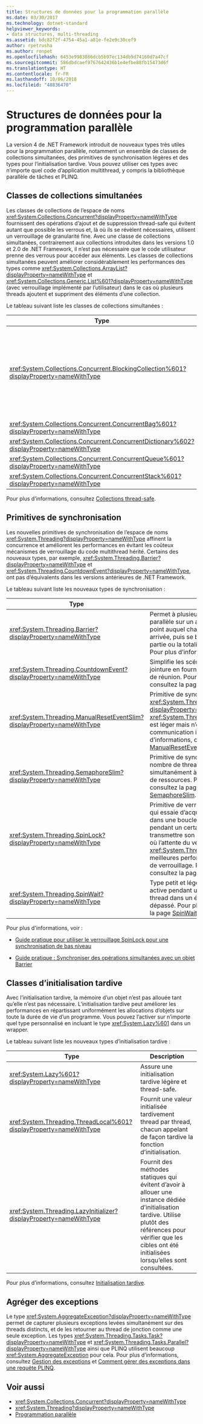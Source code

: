 ```yaml
---
title: Structures de données pour la programmation parallèle
ms.date: 03/30/2017
ms.technology: dotnet-standard
helpviewer_keywords:
- data structures, multi-threading
ms.assetid: bdc82f2f-4754-45a1-a81e-fe2e9c30cef9
author: rpetrusha
ms.author: ronpet
ms.openlocfilehash: 6453e9983086dcb5b97ec134db9d74160d7a47cf
ms.sourcegitcommit: 586dbdcaef9767642436b1e4efbe88fb15473d6f
ms.translationtype: HT
ms.contentlocale: fr-FR
ms.lasthandoff: 10/06/2018
ms.locfileid: "48836470"
---
```

# <a name="data-structures-for-parallel-programming"></a>Structures de données pour la programmation parallèle
La version 4 de .NET Framework introduit de nouveaux types très utiles pour la programmation parallèle, notamment un ensemble de classes de collections simultanées, des primitives de synchronisation légères et des types pour l’initialisation tardive. Vous pouvez utiliser ces types avec n’importe quel code d’application multithread, y compris la bibliothèque parallèle de tâches et PLINQ.  
  
## <a name="concurrent-collection-classes"></a>Classes de collections simultanées  
 Les classes de collections de l’espace de noms <xref:System.Collections.Concurrent?displayProperty=nameWithType> fournissent des opérations d’ajout et de suppression thread-safe qui évitent autant que possible les verrous et, là où ils se révèlent nécessaires, utilisent un verrouillage de granularité fine. Avec une classe de collections simultanées, contrairement aux collections introduites dans les versions 1.0 et 2.0 de .NET Framework, il n’est pas nécessaire que le code utilisateur prenne des verrous pour accéder aux éléments. Les classes de collections simultanées peuvent améliorer considérablement les performances des types comme <xref:System.Collections.ArrayList?displayProperty=nameWithType> et <xref:System.Collections.Generic.List%601?displayProperty=nameWithType> (avec verrouillage implémenté par l’utilisateur) dans le cas où plusieurs threads ajoutent et suppriment des éléments d’une collection.  
  
 Le tableau suivant liste les classes de collections simultanées :  
  
|Type|Description|  
|----------|-----------------|  
|<xref:System.Collections.Concurrent.BlockingCollection%601?displayProperty=nameWithType>|Fournit des fonctions bloquantes et englobantes pour les collections thread-safe qui implémentent <xref:System.Collections.Concurrent.IProducerConsumerCollection%601?displayProperty=nameWithType>. Les threads producteurs se bloquent si aucun emplacement n’est disponible ou que la collection est pleine. Les threads consommateurs se bloquent si la collection est vide. Ce type prend également en charge l’accès non bloquant par les producteurs et les consommateurs. <xref:System.Collections.Concurrent.BlockingCollection%601> peut être utilisé comme classe de base ou comme magasin de stockage pour assurer le blocage et la liaison des classes de collection qui prennent en charge <xref:System.Collections.Generic.IEnumerable%601>.|  
|<xref:System.Collections.Concurrent.ConcurrentBag%601?displayProperty=nameWithType>|Implémentation de conteneur thread-safe qui effectue des opérations Add et Get évolutives.|  
|<xref:System.Collections.Concurrent.ConcurrentDictionary%602?displayProperty=nameWithType>|Type dictionnaire simultané et évolutif.|  
|<xref:System.Collections.Concurrent.ConcurrentQueue%601?displayProperty=nameWithType>|File d’attente FIFO simultanée et évolutive.|  
|<xref:System.Collections.Concurrent.ConcurrentStack%601?displayProperty=nameWithType>|Pile LIFO simultanée et évolutive.|  
  
 Pour plus d’informations, consultez [Collections thread-safe](../../../docs/standard/collections/thread-safe/index.md).  
  
## <a name="synchronization-primitives"></a>Primitives de synchronisation  
 Les nouvelles primitives de synchronisation de l’espace de noms <xref:System.Threading?displayProperty=nameWithType> affinent la concurrence et améliorent les performances en évitant les coûteux mécanismes de verrouillage du code multithread hérité. Certains des nouveaux types, par exemple, <xref:System.Threading.Barrier?displayProperty=nameWithType> et <xref:System.Threading.CountdownEvent?displayProperty=nameWithType>, ont pas d’équivalents dans les versions antérieures de .NET Framework.  
  
 Le tableau suivant liste les nouveaux types de synchronisation :  
  
|Type|Description|  
|----------|-----------------|  
|<xref:System.Threading.Barrier?displayProperty=nameWithType>|Permet à plusieurs threads de fonctionner en parallèle sur un algorithme en fournissant un point auquel chaque tâche peut signaler son arrivée, puis se bloquer jusqu'à ce qu’une partie ou la totalité des tâches soient arrivées. Pour plus d’informations, voir [Cloisonnement](../../../docs/standard/threading/barrier.md).|  
|<xref:System.Threading.CountdownEvent?displayProperty=nameWithType>|Simplifie les scénarios de duplication et de jointure en fournissant un mécanisme facile de réunion. Pour plus d'informations, consultez la page [CountdownEvent](../../../docs/standard/threading/countdownevent.md).|  
|<xref:System.Threading.ManualResetEventSlim?displayProperty=nameWithType>|Primitive de synchronisation similaire à <xref:System.Threading.ManualResetEvent?displayProperty=nameWithType>. <xref:System.Threading.ManualResetEventSlim> est léger mais n’est utilisable que pour la communication intraprocessus. Pour plus d’informations, consultez la page [ManualResetEvent et ManualResetEventSlim](../../../docs/standard/threading/manualresetevent-and-manualreseteventslim.md).|  
|<xref:System.Threading.SemaphoreSlim?displayProperty=nameWithType>|Primitive de synchronisation qui limite le nombre de threads pouvant accéder simultanément à une ressource ou à un pool de ressources. Pour plus d’informations, consultez la page [Semaphore et SemaphoreSlim](../../../docs/standard/threading/semaphore-and-semaphoreslim.md).|  
|<xref:System.Threading.SpinLock?displayProperty=nameWithType>|Primitive de verrou mutex obligeant le thread qui essaie d’acquérir le verrou à attendre dans une boucle ou à rester en *attente active* pendant un certain temps avant de transmettre son quantum. Dans les scénarios où l’attente du verrou est censée être courte, <xref:System.Threading.SpinLock> offre de meilleures performances que les autres types de verrouillage. Pour plus d'informations, consultez la page [SpinLock](../../../docs/standard/threading/spinlock.md).|  
|<xref:System.Threading.SpinWait?displayProperty=nameWithType>|Type petit et léger qui restera en attente active pendant un certain temps et mettra le thread dans un état d’attente si le nombre est dépassé.  Pour plus d'informations, consultez la page [SpinWait](../../../docs/standard/threading/spinwait.md).|  
  
 Pour plus d'informations, voir :  
  
-   [Guide pratique pour utiliser le verrouillage SpinLock pour une synchronisation de bas niveau](../../../docs/standard/threading/how-to-use-spinlock-for-low-level-synchronization.md)  
  
-   [Guide pratique : Synchroniser des opérations simultanées avec un objet Barrier](../../../docs/standard/threading/how-to-synchronize-concurrent-operations-with-a-barrier.md)  
  
## <a name="lazy-initialization-classes"></a>Classes d’initialisation tardive  
 Avec l’initialisation tardive, la mémoire d’un objet n’est pas allouée tant qu’elle n’est pas nécessaire. L’initialisation tardive peut améliorer les performances en répartissant uniformément les allocations d’objets sur toute la durée de vie d’un programme. Vous pouvez l’activer sur n’importe quel type personnalisé en incluant le type <xref:System.Lazy%601> dans un wrapper.  
  
 Le tableau suivant liste les nouveaux types d’initialisation tardive :  
  
|Type|Description|  
|----------|-----------------|  
|<xref:System.Lazy%601?displayProperty=nameWithType>|Assure une initialisation tardive légère et thread-safe.|  
|<xref:System.Threading.ThreadLocal%601?displayProperty=nameWithType>|Fournit une valeur initialisée tardivement thread par thread, chacun appelant de façon tardive la fonction d’initialisation.|  
|<xref:System.Threading.LazyInitializer?displayProperty=nameWithType>|Fournit des méthodes statiques qui évitent d’avoir à allouer une instance dédiée d’initialisation tardive. Utilise plutôt des références pour vérifier que les cibles ont été initialisées lorsqu’elles sont consultées.|  
  
 Pour plus d’informations, consultez [Initialisation tardive](../../../docs/framework/performance/lazy-initialization.md).  
  
## <a name="aggregate-exceptions"></a>Agréger des exceptions  
 Le type <xref:System.AggregateException?displayProperty=nameWithType> permet de capturer plusieurs exceptions levées simultanément sur des threads distincts, et de les retourner au thread de jonction comme une seule exception. Les types <xref:System.Threading.Tasks.Task?displayProperty=nameWithType> et <xref:System.Threading.Tasks.Parallel?displayProperty=nameWithType> ainsi que PLINQ utilisent beaucoup <xref:System.AggregateException> pour cela. Pour plus d’informations, consultez [Gestion des exceptions](../../../docs/standard/parallel-programming/exception-handling-task-parallel-library.md) et [Comment gérer des exceptions dans une requête PLINQ](../../../docs/standard/parallel-programming/how-to-handle-exceptions-in-a-plinq-query.md).  
  
## <a name="see-also"></a>Voir aussi

- <xref:System.Collections.Concurrent?displayProperty=nameWithType>  
- <xref:System.Threading?displayProperty=nameWithType>  
- [Programmation parallèle](../../../docs/standard/parallel-programming/index.md)
